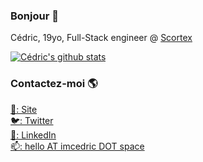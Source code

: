 ### Bonjour 👋

Cédric, 19yo, Full-Stack engineer @ [Scortex](https://github.com/scortexio)

[![Cédric's github stats](https://github-readme-stats.vercel.app/api?username=triozer&count_private=true&show_icons=true
)](https://github.com/triozer)

### Contactez-moi 🌎

[🚀: Site](https://c-dric.eu) <br>
[🐦: Twitter](https://twitter.com/triozeroff) <br>
[💼: LinkedIn](https://www.linkedin.com/in/c%C3%A9dric-boirard-111b09158/) <br>
[📫: hello AT imcedric DOT space](mailto:hello@imcedric.space)
